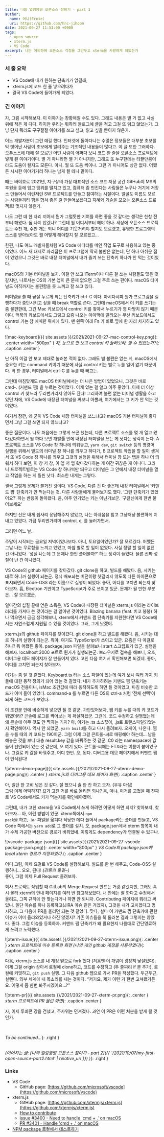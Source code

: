 ```yaml
---
title: 나의 얼렁뚱땅 오픈소스 참여기 - part 1
author: 
  name: 어니(Ernie)
  uri: https://github.com/hnc-jihoon
date: 2021-09-27 11:53:00 +0900
tags:
  - open source
  - xterm.js
  - VS Code
excerpt: 나는 어찌하여 오픈소스 걱정을 그만두고 xterm을 사랑하게 되었는가
---
```

### 세 줄 요약
- VS Code에 내가 원하는 단축키가 없길래,
- xterm.js에 코드 한 줄 넣으려다가
- 결국 VS Code에 들어가게 되었다.

### 긴 이야기

자, 그럼 시작해보자. 이 이야기는 장황해질 수도 있다. 그래도 내용은 별 거 없고 사실 위에 적은 게 다다. 하지만 우리는 뭐하러 블로그에 글을 적고 그걸 또 읽고 앉았는가. 그냥 단지 뭐라도 구구절절 이야기를 쓰고 싶고, 읽고 싶을 뿐이지 않은가.

어느 개발자분이 그런 얘길 했다. 인터넷에 돌아다니는 수많은 정보들은 대부분 초보를 막 벗어난 사람이 초보에게 알려주는 기초적인 내용들이 많다고. 이 글 또한 그러하다. 오픈소스에 대해 잘 모르던 어떤 사람이 어쩌다 보니 코드 한 줄을 오픈소스 프로젝트에 넣게 된 이야기이다. 별 거 아니라면 별 거 아니지만, 그래도 또 누구한테는 티끌만큼이라도 도움이 될지도 모른다. 아니, 뭘 또 도움 씩이나. 그런 거 아니어도 상관 없다. 어쨌든 시시한 이야기거리 하나는 남게 될 테니 말이다.

때는 바야흐로 2021년, 지구상의 가장 대표적인 소스 코드 저장 공간 GitHub이 MS의 후원을 등에 업고 맹위를 떨치고 있고, 컴퓨터 좀 만진다는 사람들은 누구나 거기에 저장소 만들어서 이런저런 SW 프로젝트를 만들고 참여하는 시절이다. 얼굴도 이름도 모르는 사람들끼리 힘을 합쳐 좋은 걸 만들어보겠다고 지혜와 기술을 모으는 오픈소스 프로젝트! 멋지지 않은가.

나도 그런 데 한 자리 끼어서 뭔가 그럴듯한 기여를 하면 좋을 것 같다는 생각은 한참 전부터 해왔다. 폼 나지 않겠나? 그런데 뭘 어디서부터 해야 하나. 세상에 오픈소스 프로젝트는 수천 개, 수만 개는 되니 어디를 기웃거려야 할지도 모르겠고, 유명한 프로그램의 소스를 받아보아도 뭘 어떻게 해야할지 잘 모르겠고…

한편, 나도 여느 개발자들처럼 VS Code 에디터를 메인 작업 도구로 사용하고 있는 중이었다. 어느 새 대세로 자리잡은 이 프로그램에 딱히 불만은 없는데, 단 하나 아쉬운 점이 있었으니 그것은 바로 내장 터미널에서 내가 즐겨 쓰는 단축키 하나가 안 먹는 것이었다.

macOS의 기본 터미널을 보자. 이걸 안 쓰고 iTerm이나 다른 걸 쓰는 사람들도 많은 것 같지만, 나로서는 OS의 기본 앱이 큰 문제 없으면 그걸 주로 쓰는 편이다. macOS 터미널도 아직까지는 불편함을 못 느끼고 잘 쓰고 있다.

터미널을 쓸 때 곧잘 누르게 되는 단축키가 ctrl-C 이다. 아시다시피 뭔가 프로그램을 실행하다가 중단시키고 싶을 때 break 역할로 쓴다. 그런데 macOS에서 이 키를 쓰기는 좀 불편한데, 그건 Mac 키보드에서 control 키를 찾아서 누르기가 영 마땅치 않기 때문이다. 맥북의 키보드에서도 그렇고 요즘 나오는 아이맥에 딸려오는 무선 키보드에서도 control 키는 참 애매한 위치에 있다. 맨 왼쪽 아래 Fn 키 바로 옆에 한 자리 차지하고 있다.

![mac-keyboard]({{ site.assets }}/2021/2021-09-27-mac-control-key.png){: .center width="500px" }
*자, 눈으로 안 보고 control 키 눌러보라. 할 수 있겠는가?*{: .caption .center }

난 아직 이걸 안 보고 제대로 눌러본 적이 없다. 그래도 별 불편은 없는 게, macOS에서 중요한 키는 command 키이기 때문에 사실 control 키는 별로 누를 일이 없기 때문이다. 딱 한 경우, 터미널에서 ctrl-C 를 누를 때 빼고는.

그런데 마침맞게도 macOS 터미널에서는 더 나은 방법이 있었으니, 그것은 바로 cmd-. (커맨드 쩜) 을 누르는 것이었다. 이게 있는 걸 알고 아주 좋았다. 이제 더 이상 control 키 찾느라 두리번거리지 않아도 된다! 그리하여 불편 없는 터미널 생활을 하고 있던 차에, VS Code에 내장된 터미널을 써보니 아뿔싸, 여기에서는 그 키가 안 먹는 것이었다.

여기서 잠깐, 왜 굳이 VS Code 내장 터미널을 쓰느냐고? macOS 기본 터미널이 좋다면서 그냥 그걸 쓰면 되지 않느냐고?

좋은 질문이다. 나도 처음에는 그렇게 쓰곤 했는데, 다른 프로젝트 소스를 몇 개 열고 왔다갔다하면서 뭘 하다 보면 개발툴 안에 내장된 터미널을 쓰는 게 낫다는 생각이 든다. A 프로젝트 소스를 VS Code 창 하나에 띄워놓고, <code>yarn dev</code>, <code>git switch</code> 등의 명령어 실행을 위해서 별도의 터미널 창 하나를 띄우고 하다가, B 프로젝트 작업을 할 일이 생겨서 또 VS Code 창 하나를 띄우고 그것의 실행을 위해서 터미널 창 또는 탭을 하나 더 띄워서 하다 보면, 이 창 저 창, 이 앱 저 앱 왔다갔다하는 게 여간 귀찮은 게 아니다. 그러니 프로젝트별로는 VS Code 창 하나씩만 띄우고 터미널은 그 안에서 내장 터미널을 열고 작업을 하는 게 훨씬 낫다. 최소한 내게는 그렇다.

결국 그렇게 문제가 불거진 것이다. VS Code, 다른 건 다 좋은데 내장 터미널에서 ‘커맨드 쩜’ 단축키가 안 먹는다는 것.
다른 사람들에게 물어보기도 했다. ‘그런 단축키가 있었어요?’ 하는 반응이 돌아왔다. 음, 아주 인기있는 키는 아닌가보군. ‘구글신에게 한번 물어보세요’

하지만 신은 내게 쉽사리 응답해주지 않았고, 나는 아쉬움을 참고 그냥저냥 불편하게 지내고 있었다. 가끔 두리번거리며 control, c, 를 눌러가면서.

그러던 어느 날.

주말이 시작되는 금요일 저녁이었나보다. 아니, 토요일이었던가? 잘 모르겠다. 어쨌든 그날 나는 무료함을 느끼고 있었고, 마침 별로 할 일이 없었다. 사실 정말 할 일이 없던 건 아니었다. ‘성질 나는데 그 문제나 한번 풀어볼까?’ 하는 생각이 들었다. 물론 진짜 성질이 난 건 아니었다.

VS Code의 github 페이지를 찾아갔다. git clone을 하고, 빌드를 해봤다. 음, 시키는 대로 하니까 실행이 되는군. 정식 배포되는 버전이랑 헷갈리지 않도록 다른 아이콘으로 표시되면서 Code-OSS 라는 이름으로 실행이 되었다. 좋아, 어디를 고치면 되는지 찾아보자. 흠, Electron 기반이고 TypeScript가 주로 쓰이고 있군. 문제가 될 만한 부분은… 잘 모르겠군.

얼마간의 삽질 끝에 얻은 소득은, VS Code에 내장된 터미널은 xterm.js 이라는 라이브러리를 가져다 쓴 것이라는 걸 알아낸 것이었다. Blazing banana (feat. 치코 봉봉) 하나 먹으면서 곰곰 생각해보니, xterm에서 커맨드 쩜 단축키를 지원한다면 VS Code에서는 자연스럽게 지원될 수 있을 것이었다. 그래, 그게 낫겠어.

xterm.js의 github 페이지를 찾아갔다. git clone을 하고 빌드를 해봤다. 음, 시키는 대로 하니까 실행이 되는군. 뭐야, 여기도 TypeScript가 쓰이고 있군. 요즘은 다 이걸로 하나? 뭐 어쨌든 좋아. package.json 파일을 살펴보니 start 스크립트가 있군. 실행을 해보자. localhost 3000 포트로 뭔가가 실행되는군. 브라우저로 접속을 해보니, 오호, 디버그용 데모 페이지가 잘 만들어져 있다. 고친 다음 여기서 확인해보면 되겠네. 좋아, 어디를 고치면 되는지 찾아보자.

이거는 좀 알 것 같았다. Keyboard.ts 라는 소스 파일이 있는데 여기 보니 여러 가지 키들에 대한 동작 정의가 되어 있는 것 같았다. 내가 추가하려는 커맨드 쩜 단축키는 macOS 전용이니, isMac 조건값에 따라 동작하도록 하면 될 것이었고, 마침 비슷한 코드가 이미 들어 있었다. command-a 를 누르면 다른 OS의 ctrl-a 처럼 ‘전체 선택’이 되게 하는 코드가 보였다.

이 조건문 안에 비슷하게 넣으면 될 것 같군. 가만있어보자, 쩜 키를 누를 때의 키 코드가 뭐였더라? 콘솔에 로그를 찍어보는 게 확실하겠군. 그런데, 코드 수정하고 실행했는데 왜 콘솔에 아무 것도 안 찍히는 거지? 아, 이거는 .ts 소스잖아, .js로 트랜스파일되었는지 확인해야지. 역시 안 되었군. <code>yarn build</code>를 하고 다시 돌려보자. 오케이, 나온다. 쩜을 누를 때의 키 코드는 190이군. 그럼 이제 그걸 콘트롤-씨로 매핑해야 하는데… 남들 해놓은 것을 보니 대충 result.key 값을 바꿔주는 것 같군. C0 라는 namespace에 값들이 선언되어 있는 것 같은데, 오 여기 있다. 콘트롤-씨에는 ETX라는 이름이 붙어있구나. 그걸로 키 값을 바꿔주고, 어디 한번. 오, 된다. 디버그용 데모 페이지에서 커맨드 쩜이 인식된다!

![xterm-demo-page]({{ site.assets }}/2021/2021-09-27-xterm-demo-page.png){: .center }
*xterm.js의 디버그용 데모 페이지 화면*{: .caption .center }

아, 일단 한 고비 넘은 것 같다. 잘 했으니 술 한 잔 하고 오자. (우유 마심)\
그럼 이제 어떡하지? 요거 고친 거를 바로 올리면 되나? 음, 아냐. 이거를 고쳤을 때 진짜로 VS Code에서도 키가 먹는지를 확인해야겠어.

그런데, 내가 고친 xterm을 VS Code에서 쓰게 하려면 어떻게 하면 되지? 찾아보자, 찾아보자… 아, 이런 방법이 있군. xterm쪽에서 <code>npm pack</code>을 하고, .tar 파일을 옮겨다 적당한 데다 풀어서 package라는 폴더를 만들고, VS Code 쪽에서는 <code>yarn add</code>로 그 폴더를 설치. 오, package.json에서 xterm 항목이 내가 수제 가공한 버전으로 경로가 바뀌었네. 이렇게도 dependency가 연결될 수 있구나.

![vscode-package-json]({{ site.assets }}/2021/2021-09-27-vscode-package-json.png){: .center width="800px" }
*VS Code의 package.json에 local xterm 경로가 지정되었다.*{: .caption .center }

어디 그럼, 이제 요걸로 VS Code를 실행해보자. 빌드를 한 번 해주고, Code-OSS 실행하니… 오오, 된다! *(감동의 물결~)*\
좋아, 그럼 이제 Pull Request 올려보자. 

회사 프로젝트 작업할 때 GitLab의 Merge Request 만드는 거랑 같겠지만, 그래도 혹시 몰라 xterm의 안내 페이지를 여러 번 참고해보았다. 내 딴에는 잘 한다고 수정해서 올려도, 그쪽 규칙에 안 맞는다거나 하면 안 되니까. Contributing 페이지에 뭐라고 써있나. 일단 이슈를 하나 등록하고(JIRA 이슈 같은 거겠지), 그것을 내가 고치겠다고 명시하고, 그 다음에 PR을 올리면 되는 것 같았다. 맞다, 설마 이 커맨드 쩜 단축키에 관한 이슈가 이미 올라와있거나 하진 않겠지? 기존 이슈들을 쭉 둘러본 결과 그렇지는 않았다. 좋다. 그럼 이슈를 등록하자. 커맨드 쩜 단축키가 왜 필요한지 나름대로 간단명료하게 쓰려고 노력했다. 

![xterm-issue]({{ site.assets }}/2021/2021-09-27-xterm-issue.png){: .center }
*xterm 프로젝트에 이슈 등록한 화면 (나의 개인 github 계정을 사용하였다)*{: .caption .center }

다음, xterm.js 소스를 내 계정 밑으로 fork 했다 (처음엔 이 개념이 굉장히 낯설었다). 이제 그걸 origin 삼아서 로컬에 clone하고, 코드를 수정하고 (두 줄짜리 if 문 추가), 로컬에 커밋하고, <code>git push</code> 실행. 그 다음 github 웹으로 가서 PR을 작성했다. 두근두근, 설렌다. 외부 세계에 내 목소리를 내는 것이다. “저기요, 제가 이런 거 한번 고쳐봤거든요. 어떻게 좀 한번 봐주시겠어요…?”

![xterm-pr]({{ site.assets }}/2021/2021-09-27-xterm-pr.png){: .center }
*xterm 프로젝트에 PR 올린 화면*{: .caption .center }

자, 이제 루비콘 강을 건넜고, 주사위는 던져졌다. 과연 이 PR은 어떤 처분을 받게 될 것인가.

\
\
*To be continued...*{: .right }

\
*(이어지는 글: [나의 얼렁뚱땅 오픈소스 참여기 - part 2]({{ '/2021/10/07/my-first-open-source-part2.html' | relative_url }}) )*{: .right }

### Links
- VS Code
  - GitHub page: [https://github.com/microsoft/vscode](https://github.com/microsoft/vscode)
- xterm.js
  - GitHub page: [https://github.com/xtermjs/xterm.js](https://github.com/xtermjs/xterm.js)
  - [How to contribute](https://github.com/xtermjs/xterm.js/blob/master/CONTRIBUTING.md)
  - [issue #3400 - Need to handle 'cmd + .' on macOS](https://github.com/xtermjs/xterm.js/issues/3400)
  - [PR #3401 - Handle 'cmd + .' on macOS](https://github.com/xtermjs/xterm.js/pull/3401)
- [NPM package 로컬에서 테스트하기](https://velog.io/@johnyworld/NPM-package-로컬에서-테스트하기)

